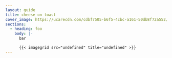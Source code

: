 ```yaml
---
layout: guide
title: cheese on toast
cover_image: https://ucarecdn.com/cdbf7505-b6f5-4cbc-a161-50db8f72a552/-/resize/800x600/canvas_api.png
sections:
  - heading: foo
    body: |-
      bar

      {{< imagegrid src="undefined" title="undefined" >}}
---
```

